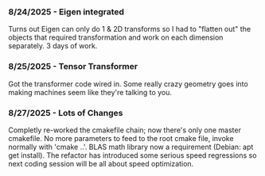 ﻿### 8/24/2025 - Eigen integrated
Turns out Eigen can only do 1 & 2D transforms so I had to "flatten out" the objects that required transformation and work on each dimension separately. 3 days of work.

### 8/25/2025 - Tensor Transformer
Got the transformer code wired in. Some really crazy geometry goes into making machines seem like they're talking to you.

### 8/27/2025 - Lots of Changes
Completly re-worked the cmakefile chain; now there's only one master cmakefile. No more parameters to feed to the root cmake file, invoke normally with 'cmake ..'. BLAS math library now a requirement (Debian: apt get install). The refactor has introduced some serious speed regressions so next coding session will be all about speed optimization.
